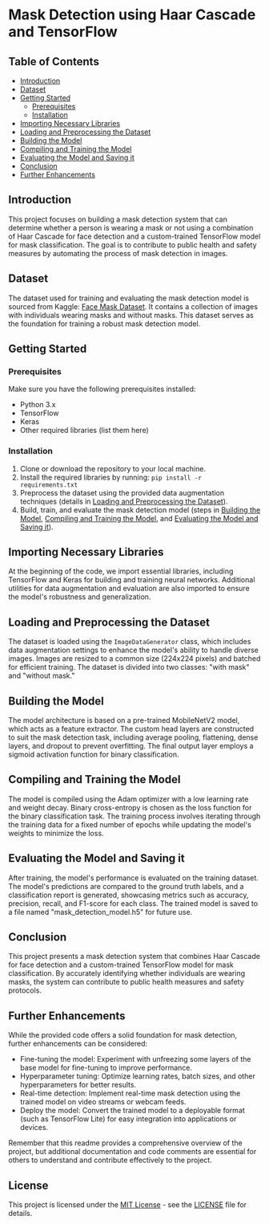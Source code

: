 # Mask Detection using Haar Cascade and TensorFlow


## Table of Contents

- [Introduction](#introduction)
- [Dataset](#dataset)
- [Getting Started](#getting-started)
  - [Prerequisites](#prerequisites)
  - [Installation](#installation)
- [Importing Necessary Libraries](#importing-necessary-libraries)
- [Loading and Preprocessing the Dataset](#loading-and-preprocessing-the-dataset)
- [Building the Model](#building-the-model)
- [Compiling and Training the Model](#compiling-and-training-the-model)
- [Evaluating the Model and Saving it](#evaluating-the-model-and-saving-it)
- [Conclusion](#conclusion)
- [Further Enhancements](#further-enhancements)

## Introduction

This project focuses on building a mask detection system that can determine whether a person is wearing a mask or not using a combination of Haar Cascade for face detection and a custom-trained TensorFlow model for mask classification. The goal is to contribute to public health and safety measures by automating the process of mask detection in images.

## Dataset

The dataset used for training and evaluating the mask detection model is sourced from Kaggle: [Face Mask Dataset](https://www.kaggle.com/datasets/omkargurav/face-mask-dataset). It contains a collection of images with individuals wearing masks and without masks. This dataset serves as the foundation for training a robust mask detection model.

## Getting Started

### Prerequisites

Make sure you have the following prerequisites installed:

- Python 3.x
- TensorFlow
- Keras
- Other required libraries (list them here)

### Installation

1. Clone or download the repository to your local machine.
2. Install the required libraries by running: `pip install -r requirements.txt`
3. Preprocess the dataset using the provided data augmentation techniques (details in [Loading and Preprocessing the Dataset](#loading-and-preprocessing-the-dataset)).
4. Build, train, and evaluate the mask detection model (steps in [Building the Model](#building-the-model), [Compiling and Training the Model](#compiling-and-training-the-model), and [Evaluating the Model and Saving it](#evaluating-the-model-and-saving-it)).

## Importing Necessary Libraries

At the beginning of the code, we import essential libraries, including TensorFlow and Keras for building and training neural networks. Additional utilities for data augmentation and evaluation are also imported to ensure the model's robustness and generalization.

## Loading and Preprocessing the Dataset

The dataset is loaded using the `ImageDataGenerator` class, which includes data augmentation settings to enhance the model's ability to handle diverse images. Images are resized to a common size (224x224 pixels) and batched for efficient training. The dataset is divided into two classes: "with mask" and "without mask."

## Building the Model

The model architecture is based on a pre-trained MobileNetV2 model, which acts as a feature extractor. The custom head layers are constructed to suit the mask detection task, including average pooling, flattening, dense layers, and dropout to prevent overfitting. The final output layer employs a sigmoid activation function for binary classification.

## Compiling and Training the Model

The model is compiled using the Adam optimizer with a low learning rate and weight decay. Binary cross-entropy is chosen as the loss function for the binary classification task. The training process involves iterating through the training data for a fixed number of epochs while updating the model's weights to minimize the loss.

## Evaluating the Model and Saving it

After training, the model's performance is evaluated on the training dataset. The model's predictions are compared to the ground truth labels, and a classification report is generated, showcasing metrics such as accuracy, precision, recall, and F1-score for each class. The trained model is saved to a file named "mask_detection_model.h5" for future use.

## Conclusion

This project presents a mask detection system that combines Haar Cascade for face detection and a custom-trained TensorFlow model for mask classification. By accurately identifying whether individuals are wearing masks, the system can contribute to public health measures and safety protocols.

## Further Enhancements

While the provided code offers a solid foundation for mask detection, further enhancements can be considered:

- Fine-tuning the model: Experiment with unfreezing some layers of the base model for fine-tuning to improve performance.
- Hyperparameter tuning: Optimize learning rates, batch sizes, and other hyperparameters for better results.
- Real-time detection: Implement real-time mask detection using the trained model on video streams or webcam feeds.
- Deploy the model: Convert the trained model to a deployable format (such as TensorFlow Lite) for easy integration into applications or devices.

Remember that this readme provides a comprehensive overview of the project, but additional documentation and code comments are essential for others to understand and contribute effectively to the project.

## License

This project is licensed under the [MIT License](LICENSE) - see the [LICENSE](LICENSE) file for details.

